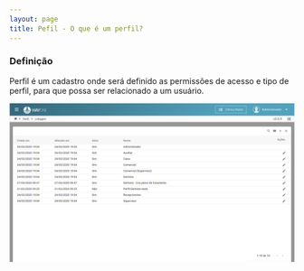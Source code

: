 ```yaml
---
layout: page
title: Pefil - O que é um perfil?
---
```


### Definição

Perfil é um cadastro onde será definido as permissões de acesso e tipo de perfil, para que possa ser relacionado a um usuário.

<p align="center">
  <img alt="O que é um perfil" src="o-que-e-um-perfil-img-01.png" width="800">
</p>
